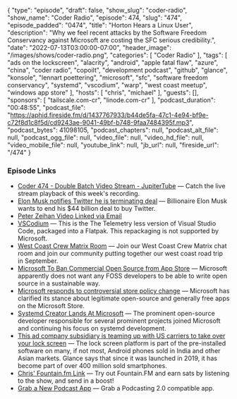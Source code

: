 {
  "type": "episode",
  "draft": false,
  "show_slug": "coder-radio",
  "show_name": "Coder Radio",
  "episode": 474,
  "slug": "474",
  "episode_padded": "0474",
  "title": "Horton Hears a Linux User",
  "description": "Why we feel recent attacks by the Software Freedom Conservancy against Microsoft are costing the SFC serious credibility.",
  "date": "2022-07-13T03:00:00-07:00",
  "header_image": "/images/shows/coder-radio.png",
  "categories": [
    "Coder Radio"
  ],
  "tags": [
    "ads on the lockscreen",
    "alacrity",
    "android",
    "apple fatal flaw",
    "azure",
    "china",
    "coder radio",
    "copoilt",
    "development podcast",
    "github",
    "glance",
    "konsole",
    "lennart poettering",
    "microsoft",
    "sfc",
    "software freedom conservancy",
    "systemd",
    "vscodium",
    "warp",
    "west coast meetup",
    "windows app store"
  ],
  "hosts": [
    "chris",
    "michael"
  ],
  "guests": [],
  "sponsors": [
    "tailscale.com-cr",
    "linode.com-cr"
  ],
  "podcast_duration": "00:48:55",
  "podcast_file": "https://aphid.fireside.fm/d/1437767933/b44de5fa-47c1-4e94-bf9e-c72f8d1c8f5d/cd9243ae-9041-49bf-b748-9faa7484395f.mp3",
  "podcast_bytes": 41098105,
  "podcast_chapters": null,
  "podcast_alt_file": null,
  "podcast_ogg_file": null,
  "video_file": null,
  "video_hd_file": null,
  "video_mobile_file": null,
  "youtube_link": null,
  "jb_url": null,
  "fireside_url": "/474"
}


### Episode Links

  * [Coder 474 - Double Batch Video Stream - JupiterTube](https://jupiter.tube/w/fDys7DByL6oBzWJbPNAxHN "Coder 474 - Double Batch Video Stream - JupiterTube") — Catch the live stream playback of this week's recording.
  * [Elon Musk notifies Twitter he is terminating deal](https://www.cnbc.com/amp/2022/07/08/elon-musk-notifies-twitter-he-is-terminating-deal.html "Elon Musk notifies Twitter he is terminating deal") — Billionaire Elon Musk wants to end his $44 billion deal to buy Twitter. 
  * [Peter Zeihan Video Linked via Email](https://www.youtube.com/watch?v=fZHfnDrEZNA&t=473s "Peter Zeihan Video Linked via Email")
  * [VSCodium](https://flathub.org/apps/details/com.vscodium.codium "VSCodium") — This is the The Telemetry less version of Visual Studio Code, packaged into a Flatpak. This repackaging is not supported by Microsoft. 
  * [West Coast Crew Matrix Room](https://bit.ly/westcoastcrew "West Coast Crew Matrix Room") — Join our West Coast Crew Matrix chat room and join our community putting together our west coast road trip in September. 
  * [Microsoft To Ban Commercial Open Source from App Store](https://sfconservancy.org/blog/2022/jul/07/microsoft-bans-commerical-open-source-in-app-store/ "Microsoft To Ban Commercial Open Source from App Store") — Microsoft apparently does not want any FOSS developers to be able to write open source in a sustainable way.
  * [Microsoft responds to controversial store policy change](https://www.windowscentral.com/software-apps/windows-11/microsoft-responds-to-controversial-store-policy-change "Microsoft responds to controversial store policy change") — Microsoft has clarified its stance about legitimate open-source and generally free apps on the Microsoft Store.
  * [Systemd Creator Lands At Microsoft](https://www.phoronix.com/scan.php?page=news_item&px=Systemd-Creator-Microsoft "Systemd Creator Lands At Microsoft") — The prominent open-source developer responsible for several prominent projects joined Microsoft and continuing his focus on systemd development. 
  * [This ad company subsidiary is teaming up with US carriers to take over your lock screen](https://www.androidpolice.com/ad-company-us-carriers-take-over-lock-screen/ "This ad company subsidiary is teaming up with US carriers to take over your lock screen") — The lock screen platform is part of the pre-installed software on many, if not most, Android phones sold in India and other Asian markets. Glance says that since it was launched in 2019, it has become part of over 400 million sold smartphones. 
  * [Chris' Fountain.fm Link](https://fountain.fm/refer/chrislas-e72160c3c5 "Chris' Fountain.fm Link") — Try out Fountain.FM and earn sats by listening to the show, and send in a boost!
  * [Grab a New Podcast App](https://podcastindex.org/apps?appTypes=app&elements=Value "Grab a New Podcast App") — Grab a Podcasting 2.0 compatible app.


